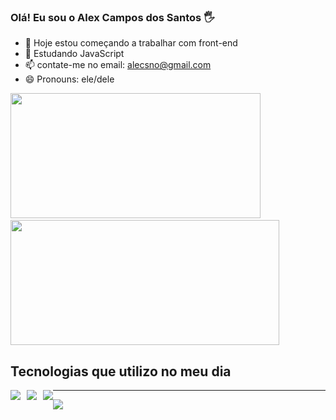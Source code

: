 ### Olá! Eu sou o Alex Campos dos Santos 🖐️

- 🔭 Hoje estou começando a trabalhar com front-end
- 🌱 Estudando JavaScript
- 📫 contate-me no email: alecsno@gmail.com
- 😄 Pronouns: ele/dele

<div>
<img height="200px" width="400px" src="https://github-readme-stats.vercel.app/api?username=AlexCamposDosSantos&show_icons=true&theme=dracula"/>   
<img height="200px" width="430px" src="https://github-readme-stats.vercel.app/api/top-langs/?username=AlexCamposDosSantos&layout=compact&langs_count=7&theme=dracula"/></div>

## Tecnologias que utilizo no meu dia
<div>
<div style="display: inline_block; float:left;">
<img aalt="HTML5" src="https://img.shields.io/badge/HTML5-E34F26?style=for-the-badge&logo=html5&logoColor=white" />
</div><div style="display: inline_block;  float:left; margin-left:10px;">
<img aalt="CSS3" src="https://img.shields.io/badge/CSS3-1572B6?style=for-the-badge&logo=css3&logoColor=white" />
</div><div style="display: inline_block; float:left; margin-left:10px;">
<img aalt="Javascript" src="https://img.shields.io/badge/JavaScript-F7DF1E?style=for-the-badge&logo=javascript&logoColor=black" />
</div></div>

---
[![](https://visitcount.itsvg.in/api?id=AlexCamposDosSantos&icon=5&color=3)](https://visitcount.itsvg.in)

<!-- Proudly created with GPRM ( https://gprm.itsvg.in ) -->
